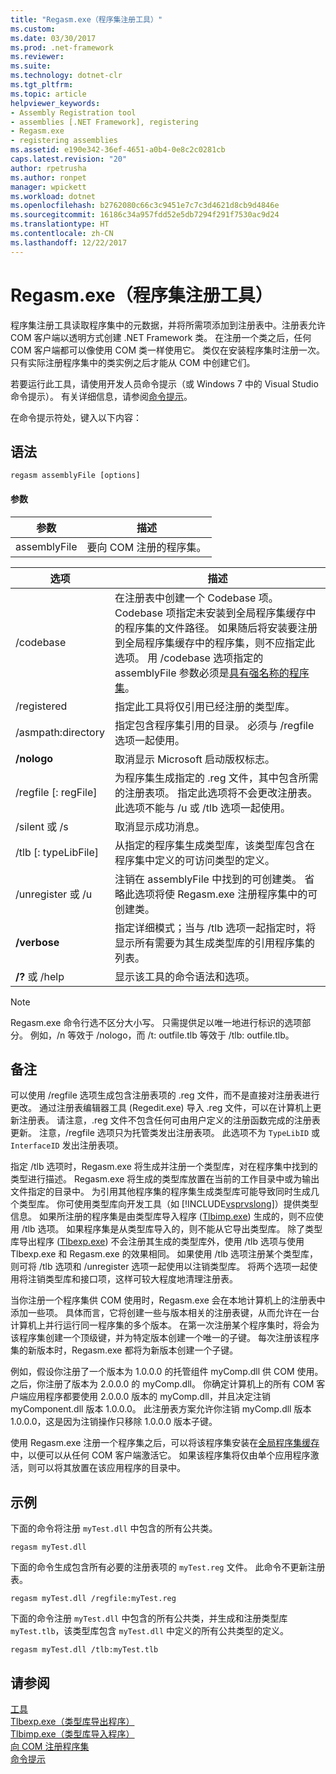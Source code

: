 ```yaml
---
title: "Regasm.exe（程序集注册工具）"
ms.custom: 
ms.date: 03/30/2017
ms.prod: .net-framework
ms.reviewer: 
ms.suite: 
ms.technology: dotnet-clr
ms.tgt_pltfrm: 
ms.topic: article
helpviewer_keywords:
- Assembly Registration tool
- assemblies [.NET Framework], registering
- Regasm.exe
- registering assemblies
ms.assetid: e190e342-36ef-4651-a0b4-0e8c2c0281cb
caps.latest.revision: "20"
author: rpetrusha
ms.author: ronpet
manager: wpickett
ms.workload: dotnet
ms.openlocfilehash: b2762080c66c3c9451e7c7c3d4621d8cb9d4846e
ms.sourcegitcommit: 16186c34a957fdd52e5db7294f291f7530ac9d24
ms.translationtype: HT
ms.contentlocale: zh-CN
ms.lasthandoff: 12/22/2017
---
```

# <a name="regasmexe-assembly-registration-tool"></a>Regasm.exe（程序集注册工具）
程序集注册工具读取程序集中的元数据，并将所需项添加到注册表中。注册表允许 COM 客户端以透明方式创建 .NET Framework 类。 在注册一个类之后，任何 COM 客户端都可以像使用 COM 类一样使用它。 类仅在安装程序集时注册一次。 只有实际注册程序集中的类实例之后才能从 COM 中创建它们。  
  
 若要运行此工具，请使用开发人员命令提示（或 Windows 7 中的 Visual Studio 命令提示）。 有关详细信息，请参阅[命令提示](../../../docs/framework/tools/developer-command-prompt-for-vs.md)。  
  
 在命令提示符处，键入以下内容：  
  
## <a name="syntax"></a>语法  
  
```  
regasm assemblyFile [options]  
```  
  
#### <a name="parameters"></a>参数  
  
|参数|描述|  
|---------------|-----------------|  
|assemblyFile|要向 COM 注册的程序集。|  
  
|选项|描述|  
|------------|-----------------|  
|/codebase|在注册表中创建一个 Codebase 项。 Codebase 项指定未安装到全局程序集缓存中的程序集的文件路径。 如果随后将安装要注册到全局程序集缓存中的程序集，则不应指定此选项。 用 /codebase 选项指定的 assemblyFile 参数必须是[具有强名称的程序集](../../../docs/framework/app-domains/strong-named-assemblies.md)。|  
|/registered|指定此工具将仅引用已经注册的类型库。|  
|/asmpath:directory|指定包含程序集引用的目录。 必须与 /regfile 选项一起使用。|  
|**/nologo**|取消显示 Microsoft 启动版权标志。|  
|/regfile [: regFile]|为程序集生成指定的 .reg 文件，其中包含所需的注册表项。 指定此选项将不会更改注册表。 此选项不能与 /u 或 /tlb 选项一起使用。|  
|/silent 或 /s|取消显示成功消息。|  
|/tlb [: typeLibFile]|从指定的程序集生成类型库，该类型库包含在程序集中定义的可访问类型的定义。|  
|/unregister 或 /u|注销在 assemblyFile 中找到的可创建类。 省略此选项将使 Regasm.exe 注册程序集中的可创建类。|  
|**/verbose**|指定详细模式；当与 /tlb 选项一起指定时，将显示所有需要为其生成类型库的引用程序集的列表。|  
|**/?** 或 /help|显示该工具的命令语法和选项。|  
  
> [!NOTE]
>  Regasm.exe 命令行选不区分大小写。 只需提供足以唯一地进行标识的选项部分。 例如，/n 等效于 /nologo，而 /t: outfile.tlb 等效于 /tlb: outfile.tlb。  
  
## <a name="remarks"></a>备注  
 可以使用 /regfile 选项生成包含注册表项的 .reg 文件，而不是直接对注册表进行更改。 通过注册表编辑器工具 (Regedit.exe) 导入 .reg 文件，可以在计算机上更新注册表。 请注意，.reg 文件不包含任何可由用户定义的注册函数完成的注册表更新。  注意，/regfile 选项只为托管类发出注册表项。  此选项不为 `TypeLibID` 或 `InterfaceID` 发出注册表项。  
  
 指定 /tlb 选项时，Regasm.exe 将生成并注册一个类型库，对在程序集中找到的类型进行描述。 Regasm.exe 将生成的类型库放置在当前的工作目录中或为输出文件指定的目录中。 为引用其他程序集的程序集生成类型库可能导致同时生成几个类型库。 你可使用类型库向开发工具（如 [!INCLUDE[vsprvslong](../../../includes/vsprvslong-md.md)]）提供类型信息。 如果所注册的程序集是由类型库导入程序 ([Tlbimp.exe](../../../docs/framework/tools/tlbimp-exe-type-library-importer.md)) 生成的，则不应使用 /tlb 选项。 如果程序集是从类型库导入的，则不能从它导出类型库。 除了类型库导出程序 ([Tlbexp.exe](../../../docs/framework/tools/tlbexp-exe-type-library-exporter.md)) 不会注册其生成的类型库外，使用 /tlb 选项与使用 Tlbexp.exe 和 Regasm.exe 的效果相同。  如果使用 /tlb 选项注册某个类型库，则可将 /tlb 选项和 /unregister 选项一起使用以注销类型库。 将两个选项一起使用将注销类型库和接口项，这样可较大程度地清理注册表。  
  
 当你注册一个程序集供 COM 使用时，Regasm.exe 会在本地计算机上的注册表中添加一些项。 具体而言，它将创建一些与版本相关的注册表键，从而允许在一台计算机上并行运行同一程序集的多个版本。 在第一次注册某个程序集时，将会为该程序集创建一个顶级键，并为特定版本创建一个唯一的子键。 每次注册该程序集的新版本时，Regasm.exe 都将为新版本创建一个子键。  
  
 例如，假设你注册了一个版本为 1.0.0.0 的托管组件 myComp.dll 供 COM 使用。 之后，你注册了版本为 2.0.0.0 的 myComp.dll。 你确定计算机上的所有 COM 客户端应用程序都要使用 2.0.0.0 版本的 myComp.dll，并且决定注销 myComponent.dll 版本 1.0.0.0。 此注册表方案允许你注销 myComp.dll 版本 1.0.0.0，这是因为注销操作只移除 1.0.0.0 版本子键。  
  
 使用 Regasm.exe 注册一个程序集之后，可以将该程序集安装在[全局程序集缓存](../../../docs/framework/app-domains/gac.md)中，以便可以从任何 COM 客户端激活它。 如果该程序集将仅由单个应用程序激活，则可以将其放置在该应用程序的目录中。  
  
## <a name="examples"></a>示例  
 下面的命令将注册 `myTest.dll` 中包含的所有公共类。  
  
```  
regasm myTest.dll  
```  
  
 下面的命令生成包含所有必要的注册表项的 `myTest.reg` 文件。 此命令不更新注册表。  
  
```  
regasm myTest.dll /regfile:myTest.reg  
```  
  
 下面的命令注册 `myTest.dll` 中包含的所有公共类，并生成和注册类型库 `myTest.tlb`，该类型库包含 `myTest.dll` 中定义的所有公共类型的定义。  
  
```  
regasm myTest.dll /tlb:myTest.tlb  
```  
  
## <a name="see-also"></a>请参阅  
 [工具](../../../docs/framework/tools/index.md)  
 [Tlbexp.exe（类型库导出程序）](../../../docs/framework/tools/tlbexp-exe-type-library-exporter.md)  
 [Tlbimp.exe（类型库导入程序）](../../../docs/framework/tools/tlbimp-exe-type-library-importer.md)  
 [向 COM 注册程序集](../../../docs/framework/interop/registering-assemblies-with-com.md)  
 [命令提示](../../../docs/framework/tools/developer-command-prompt-for-vs.md)
